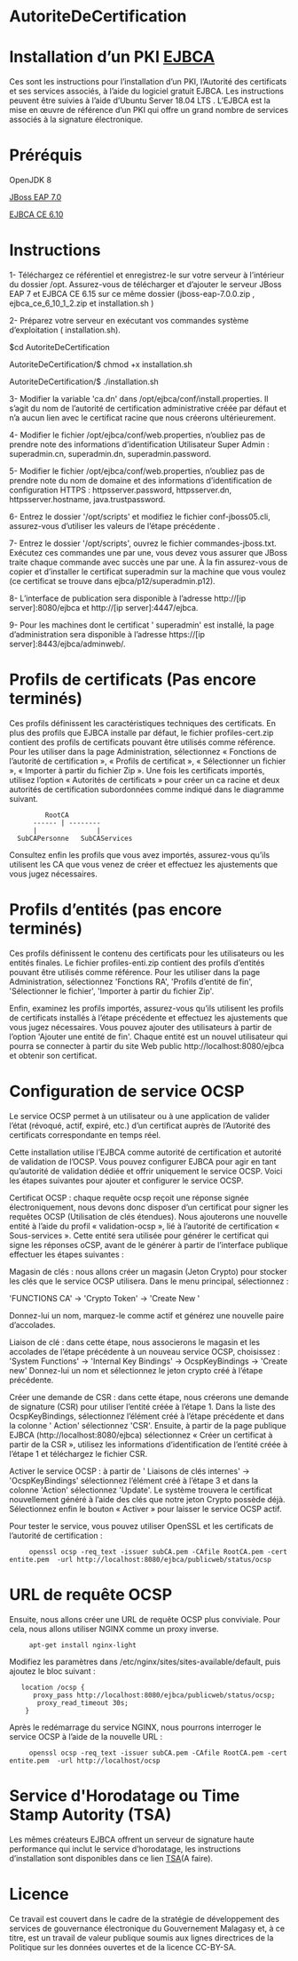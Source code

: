 # AutoriteDeCertification
# Installation d’un PKI <a href="https://www.ejbca.org/">EJBCA </a>

Ces sont les instructions pour l’installation d’un PKI, l’Autorité des certificats et ses services associés, à l’aide du logiciel gratuit EJBCA. Les instructions peuvent être suivies à l’aide d’Ubuntu Server 18.04 LTS . L’EJBCA est la mise en œuvre de référence d’un PKI qui offre un grand nombre de services associés à la signature électronique.

# Préréquis

OpenJDK 8

<a href="https://developers.redhat.com/products/eap/overview">JBoss EAP 7.0</a>

<a href="https://sourceforge.net/projects/ejbca/files/ejbca6/ejbca_6_10_1_2/">EJBCA CE 6.10</a>

# Instructions

1- Téléchargez ce référentiel et enregistrez-le sur votre serveur à l’intérieur du dossier /opt. Assurez-vous de télécharger et d’ajouter le serveur JBoss EAP 7 et EJBCA CE 6.15 sur ce même dossier (jboss-eap-7.0.0.zip ,  ejbca_ce_6_10_1_2.zip et installation.sh )

2- Préparez votre serveur en exécutant vos commandes système d’exploitation ( installation.sh).
  
  $cd AutoriteDeCertification
  
  AutoriteDeCertification/$ chmod +x installation.sh
 
 AutoriteDeCertification/$ ./installation.sh

3- Modifier la variable 'ca.dn' dans /opt/ejbca/conf/install.properties. Il s’agit du nom de l’autorité de certification administrative créée par défaut et n’a aucun lien avec le certificat racine que nous créerons ultérieurement.

4- Modifier le fichier /opt/ejbca/conf/web.properties, n’oubliez pas de prendre note des informations d’identification Utilisateur Super Admin : superadmin.cn, superadmin.dn, superadmin.password.

5- Modifier le fichier /opt/ejbca/conf/web.properties, n’oubliez pas de prendre note du nom de domaine et des informations d’identification de configuration HTTPS : httpsserver.password, httpsserver.dn, httpsserver.hostname, java.trustpassword.

6- Entrez le dossier '/opt/scripts' et modifiez le fichier conf-jboss05.cli, assurez-vous d’utiliser les valeurs de l’étape précédente .

7- Entrez le dossier '/opt/scripts', ouvrez le fichier commandes-jboss.txt. Exécutez ces commandes une par une, vous devez vous assurer que JBoss traite chaque commande avec succès une par une. À la fin assurez-vous de copier et d’installer le certificat superadmin sur la machine que vous voulez (ce certificat se trouve dans ejbca/p12/superadmin.p12).

8- L’interface de publication sera disponible à l’adresse http://[ip server]:8080/ejbca et http://[ip server]:4447/ejbca.

9- Pour les machines dont le certificat ' superadmin' est installé, la page d’administration sera disponible à l’adresse https://[ip server]:8443/ejbca/adminweb/.

# Profils de certificats (Pas encore terminés)

Ces profils définissent les caractéristiques techniques des certificats. En plus des profils que EJBCA installe par défaut, le fichier profiles-cert.zip contient des profils de certificats pouvant être utilisés comme référence. Pour les utiliser dans la page Administration, sélectionnez « Fonctions de l’autorité de certification », « Profils de certificat », « Sélectionner un fichier », « Importer à partir du fichier Zip ». Une fois les certificats importés, utilisez l’option « Autorités de certificats » pour créer un ca racine et deux autorités de certification subordonnées comme indiqué dans le diagramme suivant.

             RootCA
          ------ | --------
          |               |             
      SubCAPersonne   SubCAServices


Consultez enfin les profils que vous avez importés, assurez-vous qu’ils utilisent les CA que vous venez de créer et effectuez les ajustements que vous jugez nécessaires.

# Profils d’entités (pas encore terminés)

Ces profils définissent le contenu des certificats pour les utilisateurs ou les entités finales. Le fichier profiles-enti.zip contient des profils d’entités pouvant être utilisés comme référence. Pour les utiliser dans la page Administration, sélectionnez 'Fonctions RA', 'Profils d’entité de fin', 'Sélectionner le fichier', 'Importer à partir du fichier Zip'.

Enfin, examinez les profils importés, assurez-vous qu’ils utilisent les profils de certificats installés à l’étape précédente et effectuez les ajustements que vous jugez nécessaires. Vous pouvez ajouter des utilisateurs à partir de l’option 'Ajouter une entité de fin'. Chaque entité est un nouvel utilisateur qui pourra se connecter à partir du site Web public http://localhost:8080/ejbca et obtenir son certificat.

# Configuration de service OCSP 

Le service OCSP permet à un utilisateur ou à une application de valider l’état (révoqué, actif, expiré, etc.) d’un certificat auprès de l’Autorité des certificats correspondante en temps réel.

Cette installation utilise l’EJBCA comme autorité de certification et autorité de validation de l’OCSP. Vous pouvez configurer EJBCA pour agir en tant qu’autorité de validation dédiée et offrir uniquement le service OCSP. Voici les étapes suivantes pour ajouter et configurer le service OCSP.

Certificat OCSP : chaque requête ocsp reçoit une réponse signée électroniquement, nous devons donc disposer d’un certificat pour signer les requêtes OCSP (Utilisation de clés étendues). Nous ajouterons une nouvelle entité à l’aide du profil « validation-ocsp », lié à l’autorité de certification « Sous-services ». Cette entité sera utilisée pour générer le certificat qui signe les réponses oCSP, avant de le générer à partir de l’interface publique effectuer les étapes suivantes :

Magasin de clés : nous allons créer un magasin (Jeton Crypto) pour stocker les clés que le service OCSP utilisera. Dans le menu principal, sélectionnez :

'FUNCTIONS CA' -> 'Crypto Token' -> 'Create New '

Donnez-lui un nom, marquez-le comme actif et générez une nouvelle paire d’accolades.

Liaison de clé : dans cette étape, nous associerons le magasin et les accolades de l’étape précédente à un nouveau service OCSP, choisissez : 'System Functions' -> 'Internal Key Bindings' -> OcspKeyBindings -> 'Create new'
Donnez-lui un nom et sélectionnez le jeton crypto créé à l’étape précédente.

Créer une demande de CSR : dans cette étape, nous créerons une demande de signature (CSR) pour utiliser l’entité créée à l’étape 1. Dans la liste des OcspKeyBindings, sélectionnez l’élément créé à l’étape précédente et dans la colonne ' Action' sélectionnez 'CSR'. Ensuite, à partir de la page publique EJBCA (http://localhost:8080/ejbca) sélectionnez « Créer un certificat à partir de la CSR », utilisez les informations d’identification de l’entité créée à l’étape 1 et téléchargez le fichier CSR.

Activer le service OCSP : à partir de ' Liaisons de clés internes' -> 'OcspKeyBindings' sélectionnez l’élément créé à l’étape 3 et dans la colonne 'Action' sélectionnez 'Update'. Le système trouvera le certificat nouvellement généré à l’aide des clés que notre jeton Crypto possède déjà. Sélectionnez enfin le bouton « Activer » pour laisser le service OCSP actif.

Pour tester le service, vous pouvez utiliser OpenSSL et les certificats de l’autorité de certification :

         openssl ocsp -req_text -issuer subCA.pem -CAfile RootCA.pem -cert entite.pem  -url http://localhost:8080/ejbca/publicweb/status/ocsp  
# URL de requête OCSP
Ensuite, nous allons créer une URL de requête OCSP plus conviviale. Pour cela, nous allons utiliser NGINX comme un proxy inverse.

         apt-get install nginx-light

Modifiez les paramètres dans /etc/nginx/sites/sites-available/default, puis ajoutez le bloc suivant :

       location /ocsp {
          proxy_pass http://localhost:8080/ejbca/publicweb/status/ocsp;
           proxy_read_timeout 30s;
        }
Après le redémarrage du service NGINX, nous pourrons interroger le service OCSP à l’aide de la nouvelle URL :

         openssl ocsp -req_text -issuer subCA.pem -CAfile RootCA.pem -cert entite.pem  -url http://localhost/ocsp  

# Service d'Horodatage ou Time Stamp Autority (TSA)

Les mêmes créateurs EJBCA offrent un serveur de signature haute performance qui inclut le service d’horodatage, les instructions d’installation sont disponibles dans ce lien <a href="https://github.com/egovmg/AutoriteDHorodatage-TSA">TSA</a>(A faire).

# Licence
Ce travail est couvert dans le cadre de la stratégie de développement des services de gouvernance électronique du Gouvernement Malagasy et, à ce titre, est un travail de valeur publique soumis aux lignes directrices de la Politique sur les données ouvertes et de la licence CC-BY-SA.
